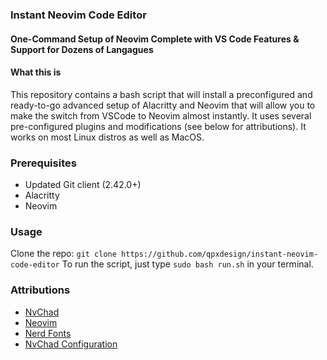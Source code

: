 ### Instant Neovim Code Editor
#### One-Command Setup of Neovim Complete with VS Code Features & Support for Dozens of Langagues

#### What this is 
This repository contains a bash script that will install a preconfigured and ready-to-go advanced setup of Alacritty and Neovim that will allow you to make the switch from VSCode to Neovim almost instantly. It uses several pre-configured plugins and modifications (see below for attributions). It works on most Linux distros as well as MacOS.

### Prerequisites
- Updated Git client (2.42.0+)
- Alacritty 
- Neovim

### Usage 
Clone the repo: `git clone https://github.com/qpxdesign/instant-neovim-code-editor`
To run the script, just type `sudo bash run.sh` in your terminal. 

### Attributions
- [NvChad](https://nvchad.com/)
- [Neovim](https://neovim.io/)
- [Nerd Fonts](https://www.nerdfonts.com/)
- [NvChad Configuration](https://github.com/dreamsofcode-io/neovim-nodejs)